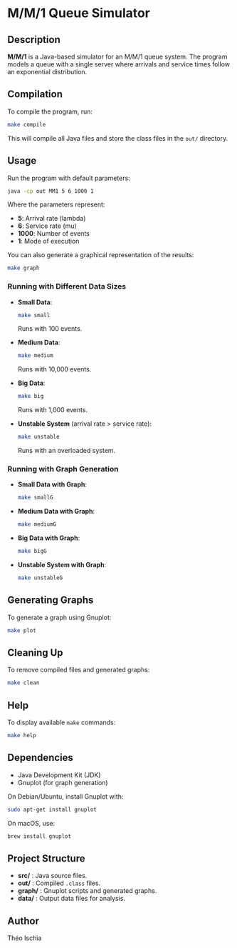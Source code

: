 # M/M/1 Queue Simulator

## Description
**M/M/1** is a Java-based simulator for an M/M/1 queue system. The program models a queue with a single server where arrivals and service times follow an exponential distribution.

## Compilation

To compile the program, run:

```sh
make compile
```

This will compile all Java files and store the class files in the `out/` directory.

## Usage

Run the program with default parameters:

```sh
java -cp out MM1 5 6 1000 1
```

Where the parameters represent:
- **5**: Arrival rate (lambda)
- **6**: Service rate (mu)
- **1000**: Number of events
- **1**: Mode of execution

You can also generate a graphical representation of the results:

```sh
make graph
```

### Running with Different Data Sizes

- **Small Data**:
  ```sh
  make small
  ```
  Runs with 100 events.

- **Medium Data**:
  ```sh
  make medium
  ```
  Runs with 10,000 events.

- **Big Data**:
  ```sh
  make big
  ```
  Runs with 1,000 events.

- **Unstable System** (arrival rate > service rate):
  ```sh
  make unstable
  ```
  Runs with an overloaded system.

### Running with Graph Generation

- **Small Data with Graph**:
  ```sh
  make smallG
  ```
- **Medium Data with Graph**:
  ```sh
  make mediumG
  ```
- **Big Data with Graph**:
  ```sh
  make bigG
  ```
- **Unstable System with Graph**:
  ```sh
  make unstableG
  ```

## Generating Graphs

To generate a graph using Gnuplot:

```sh
make plot
```

## Cleaning Up

To remove compiled files and generated graphs:

```sh
make clean
```

## Help

To display available `make` commands:

```sh
make help
```

## Dependencies

- Java Development Kit (JDK)
- Gnuplot (for graph generation)

On Debian/Ubuntu, install Gnuplot with:

```sh
sudo apt-get install gnuplot
```

On macOS, use:

```sh
brew install gnuplot
```

## Project Structure

- **src/** : Java source files.
- **out/** : Compiled `.class` files.
- **graph/** : Gnuplot scripts and generated graphs.
- **data/** : Output data files for analysis.

## Author
Théo Ischia

